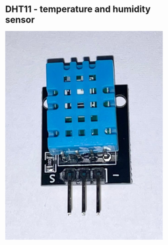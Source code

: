 # DHT11 - temperature and humidity sensor

![DHT11 - temperature and humidity sensor](dht11-sensor.jpg)
